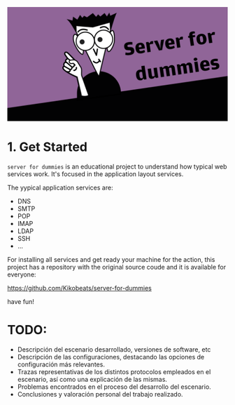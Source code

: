 ![image](../assets/img/logo.png)

# 1. Get Started


`server for dummies` is an educational project to understand how typical web services work. It's focused in the application layout services.

The yypical application services are:

* DNS
* SMTP
* POP
* IMAP
* LDAP
* SSH
* ...

For installing all services and get ready your machine for the action, this project has a repository with the original source coude and it is available for everyone:

https://github.com/Kikobeats/server-for-dummies

have fun!


# TODO:
* Descripción del escenario desarrollado, versiones de software, etc
* Descripción de las configuraciones, destacando las opciones de configuración más relevantes.
* Trazas representativas de los distintos protocolos empleados en el escenario, así como una explicación de las mismas.
* Problemas encontrados en el proceso del desarrollo del escenario.
* Conclusiones y valoración personal del trabajo realizado.

